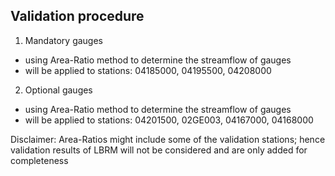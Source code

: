 ## Validation procedure

1. Mandatory gauges
- using Area-Ratio method to determine the streamflow of gauges
- will be applied to stations: 04185000, 04195500, 04208000

2. Optional gauges
- using Area-Ratio method to determine the streamflow of gauges
- will be applied to stations: 04201500, 02GE003, 04167000, 04168000


Disclaimer: Area-Ratios might include some of the validation stations; hence validation results of LBRM will not be considered and are only added for completeness
